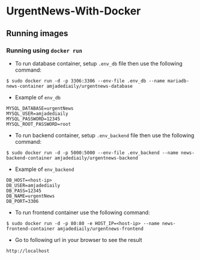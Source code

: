 # UrgentNews-With-Docker

## Running images
### Running using `docker run`
* To run database container, setup `.env_db` file then use the following command:
```
$ sudo docker run -d -p 3306:3306 --env-file .env_db --name mariadb-news-container amjadediaily/urgentnews-database
```
* Example of `env_db`
```
MYSQL_DATABASE=urgentNews
MYSQL_USER=amjadediaily
MYSQL_PASSWORD=12345
MYSQL_ROOT_PASSWORD=root
```


* To run backend container, setup `.env_backend` file then use the following command:
```
$ sudo docker run -d -p 5000:5000 --env-file .env_backend --name news-backend-container amjadediaily/urgentnews-backend
```
* Example of `env_backend`
```
DB_HOST=<host-ip>
DB_USER=amjadediaily
DB_PASS=12345
DB_NAME=urgentNews
DB_PORT=3306
```

* To run frontend container use the following command:
```
$ sudo docker run -d -p 80:80 -e HOST_IP=<host-ip> --name news-frontend-container amjadediaily/urgentnews-frontend
```

* Go to following url in your browser to see the result
```
http://localhost
```
